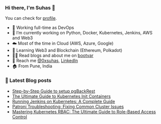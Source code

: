 ### Hi there, I'm Suhas 👋
You can check for [profile](https://bootvar.com/suhasadhav/).

- 👔 Working full-time as DevOps
- 🔭 I’m currently working on Python, Docker, Kubernetes, Jenkins, AWS and Web3
- ☁️ Most of the time in Cloud (AWS, Azure, Google)
- 🌱 Learning Web3 and Blockchain (Ethereum, Polkadot)
- 👨‍💻 Read blogs and about me on [bootvar](https://bootvar.com)
- 📲 Reach me [@0xsuhas](https://twitter.com/0xsuhas), [LinkedIn](https://www.linkedin.com/in/suhasadhav)
- 🏠 From Pune, India

<!--
**suhasadhav/suhasadhav** is a ✨ _special_ ✨ repository because its `README.md` (this file) appears on your GitHub profile.

Here are some ideas to get you started:

- 🔭 I’m currently working on ...
- 🌱 I’m currently learning ...
- 👯 I’m looking to collaborate on ...
- 🤔 I’m looking for help with ...
- 💬 Ask me about ...
- 📫 How to reach me: ...
- 😄 Pronouns: ...
- ⚡ Fun fact: ...
-->

### 📕 Latest Blog posts
<!-- BLOG-POST-LIST:START -->
- [Step-by-Step Guide to setup pgBackRest](https://bootvar.com/guide-to-setup-pgbackrest/)
- [The Ultimate Guide to Kubernetes Init Containers](https://bootvar.com/kubernetes-init-containers/)
- [Running Jenkins on Kubernetes: A Complete Guide](https://bootvar.com/jenkins-on-kubernetes/)
- [Patroni Troubleshooting: Fixing Common Cluster Issues](https://bootvar.com/patroni-troubleshooting/)
- [Mastering Kubernetes RBAC: The Ultimate Guide to Role-Based Access Control](https://bootvar.com/k8s-rbac-explained/)
<!-- BLOG-POST-LIST:END -->
